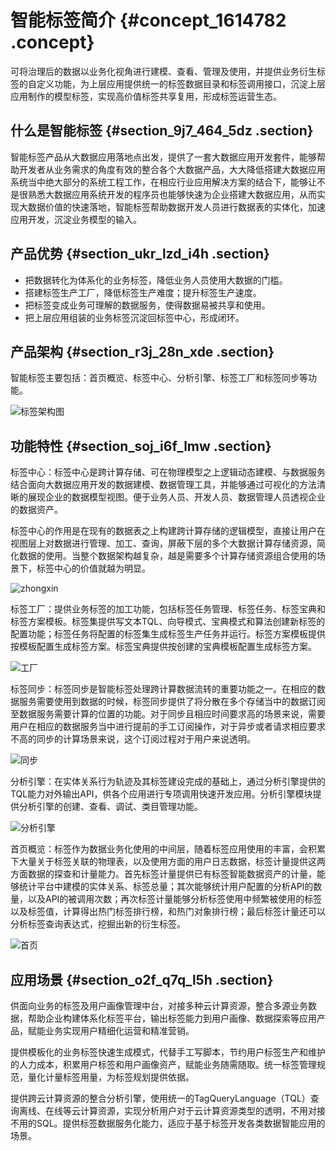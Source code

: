 # 智能标签简介 {#concept_1614782 .concept}

可将治理后的数据以业务化视角进行建模、查看、管理及使用，并提供业务衍生标签的自定义功能，为上层应用提供统一的标签数据目录和标签调用接口，沉淀上层应用制作的模型标签，实现高价值标签共享复用，形成标签运营生态。

## 什么是智能标签 {#section_9j7_464_5dz .section}

智能标签产品从大数据应用落地点出发，提供了一套大数据应用开发套件，能够帮助开发者从业务需求的角度有效的整合各个大数据产品，大大降低搭建大数据应用系统当中绝大部分的系统工程工作，在相应行业应用解决方案的结合下，能够让不是很熟悉大数据应用系统开发的程序员也能够快速为企业搭建大数据应用，从而实现大数据价值的快速落地，智能标签帮助数据开发人员进行数据表的实体化，加速应用开发，沉淀业务模型的输入。

## 产品优势 {#section_ukr_lzd_i4h .section}

-   把数据转化为体系化的业务标签，降低业务人员使用大数据的门槛。
-   搭建标签生产工厂，降低标签生产难度；提升标签生产速度。
-   把标签变成业务可理解的数据服务，使得数据易被共享和使用。
-   把上层应用组装的业务标签沉淀回标签中心，形成闭环。

## 产品架构 {#section_r3j_28n_xde .section}

智能标签主要包括：首页概览、标签中心、分析引擎、标签工厂和标签同步等功能。

![标签架构图](http://static-aliyun-doc.oss-cn-hangzhou.aliyuncs.com/assets/img/1280578/156776581058698_zh-CN.jpg)

## 功能特性 {#section_soj_i6f_lmw .section}

标签中心：标签中心是跨计算存储、可在物理模型之上逻辑动态建模、与数据服务结合面向大数据应用开发的数据建模、数据管理工具，并能够通过可视化的方法清晰的展现企业的数据模型视图。便于业务人员、开发人员、数据管理人员透视企业的数据资产。

标签中心的作用是在现有的数据表之上构建跨计算存储的逻辑模型，直接让用户在视图层上对数据进行管理、加工、查询，屏蔽下层的多个大数据计算存储资源，简化数据的使用。当整个数据架构越复杂，越是需要多个计算存储资源组合使用的场景下，标签中心的价值就越为明显。

![zhongxin](http://static-aliyun-doc.oss-cn-hangzhou.aliyuncs.com/assets/img/1280578/156776581055758_zh-CN.png)

标签工厂：提供业务标签的加工功能，包括标签任务管理、标签任务、标签宝典和标签方案模板。标签集提供写文本TQL、向导模式、宝典模式和算法创建新标签的配置功能；标签任务将配置的标签集生成标签生产任务并运行。标签方案模板提供按模板配置生成标签方案。标签宝典提供按创建的宝典模板配置生成标签方案。

![工厂](http://static-aliyun-doc.oss-cn-hangzhou.aliyuncs.com/assets/img/1280578/156776581055753_zh-CN.png)

标签同步：标签同步是智能标签处理跨计算数据流转的重要功能之一。在相应的数据服务需要使用到数据的时候，标签同步提供了将分散在多个存储当中的数据订阅至数据服务需要计算的位置的功能。对于同步且相应时间要求高的场景来说，需要用户在相应的数据服务当中进行提前的手工订阅操作，对于异步或者请求相应要求不高的同步的计算场景来说，这个订阅过程对于用户来说透明。

![同步](http://static-aliyun-doc.oss-cn-hangzhou.aliyuncs.com/assets/img/1280578/156776581155754_zh-CN.png)

分析引擎：在实体关系行为轨迹及其标签建设完成的基础上，通过分析引擎提供的TQL能力对外输出API，供各个应用进行专项调用快速开发应用。分析引擎模块提供分析引擎的创建、查看、调试、类目管理功能。

![分析引擎](http://static-aliyun-doc.oss-cn-hangzhou.aliyuncs.com/assets/img/1280578/156776581155755_zh-CN.png)

首页概览：标签作为数据业务化使用的中间层，随着标签应用使用的丰富，会积累下大量关于标签关联的物理表，以及使用方面的用户日志数据，标签计量提供这两方面数据的探查和计量能力。首先标签计量提供已有标签智能数据资产的计量，能够统计平台中建模的实体关系、标签总量；其次能够统计用户配置的分析API的数量，以及API的被调用次数；再次标签计量能够分析标签使用中频繁被使用的标签以及标签值，计算得出热门标签排行榜，和热门对象排行榜；最后标签计量还可以分析标签查询表达式，挖掘出新的衍生标签。

![首页](http://static-aliyun-doc.oss-cn-hangzhou.aliyuncs.com/assets/img/1280578/156776581155756_zh-CN.png)

## 应用场景 {#section_o2f_q7q_l5h .section}

供面向业务的标签及用户画像管理中台，对接多种云计算资源，整合多源业务数据，帮助企业构建体系化标签平台，输出标签能力到用户画像、数据探索等应用产品，赋能业务实现用户精细化运营和精准营销。

提供模板化的业务标签快速生成模式，代替手工写脚本，节约用户标签生产和维护的人力成本，积累用户标签和用户画像资产，赋能业务随需随取。统一标签管理规范，量化计量标签用量，为标签规划提供依据。

提供跨云计算资源的整合分析引擎，使用统一的TagQueryLanguage（TQL）查询离线、在线等云计算资源，实现分析用户对于云计算资源类型的透明，不用对接不用的SQL。提供标签数据服务化能力，适应于基于标签开发各类数据智能应用的场景。

